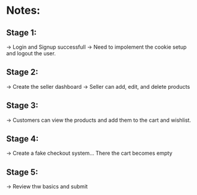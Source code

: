 # Notes:
## Stage 1:
-> Login and Signup successfull
-> Need to impolement the cookie setup and logout the user.

## Stage 2:
-> Create the seller dashboard
-> Seller can add, edit, and delete products

## Stage 3:
-> Customers can view the products and add them to the cart and wishlist.

## Stage 4:
-> Create a fake checkout system... There the cart becomes empty

## Stage 5:
-> Review thw basics and submit